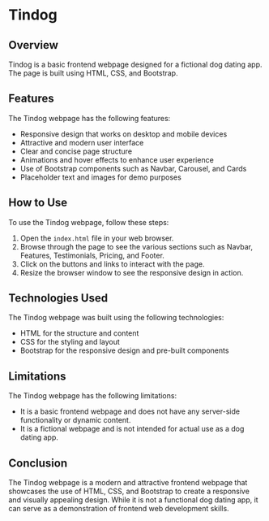
# Tindog

## Overview

Tindog is a basic frontend webpage designed for a fictional dog dating app. The page is built using HTML, CSS, and Bootstrap.

## Features

The Tindog webpage has the following features:

- Responsive design that works on desktop and mobile devices
- Attractive and modern user interface
- Clear and concise page structure
- Animations and hover effects to enhance user experience
- Use of Bootstrap components such as Navbar, Carousel, and Cards
- Placeholder text and images for demo purposes

## How to Use

To use the Tindog webpage, follow these steps:

1. Open the `index.html` file in your web browser.
2. Browse through the page to see the various sections such as Navbar,  Features, Testimonials, Pricing, and Footer.
3. Click on the buttons and links to interact with the page.
4. Resize the browser window to see the responsive design in action.

## Technologies Used

The Tindog webpage was built using the following technologies:

- HTML for the structure and content
- CSS for the styling and layout
- Bootstrap for the responsive design and pre-built components

## Limitations

The Tindog webpage has the following limitations:

- It is a basic frontend webpage and does not have any server-side functionality or dynamic content.
- It is a fictional webpage and is not intended for actual use as a dog dating app.

## Conclusion

The Tindog webpage is a modern and attractive frontend webpage that showcases the use of HTML, CSS, and Bootstrap to create a responsive and visually appealing design. While it is not a functional dog dating app, it can serve as a demonstration of frontend web development skills.
